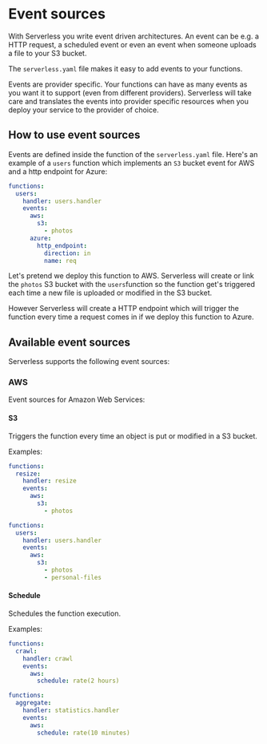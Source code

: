 # Event sources

With Serverless you write event driven architectures. An event can be e.g. a HTTP request, a scheduled event or even
an event when someone uploads a file to your S3 bucket.

The `serverless.yaml` file makes it easy to add events to your functions.

Events are provider specific. Your functions can have as many events as you want it to support (even from different providers).
Serverless will take care and translates the events into provider specific resources when you deploy your service to the
provider of choice.

## How to use event sources

Events are defined inside the function of the `serverless.yaml` file.
Here's an example of a `users` function which implements an `S3` bucket event for AWS and a http endpoint for Azure:

```yaml
functions:
  users:
    handler: users.handler
    events:
      aws:
        s3:
          - photos
      azure:
        http_endpoint:
          direction: in
          name: req
```

Let's pretend we deploy this function to AWS.
Serverless will create or link the `photos` S3 bucket with the `users`function so the function get's triggered each time
a new file is uploaded or modified in the S3 bucket.

However Serverless will create a HTTP endpoint which will trigger the function every time a request comes in if we deploy
this function to Azure.

## Available event sources

Serverless supports the following event sources:

### AWS

Event sources for Amazon Web Services:

#### S3

Triggers the function every time an object is put or modified in a S3 bucket.

Examples:

```yaml
functions:
  resize:
    handler: resize
    events:
      aws:
        s3:
          - photos
```

```yaml
functions:
  users:
    handler: users.handler
    events:
      aws:
        s3:
          - photos
          - personal-files
```

#### Schedule

Schedules the function execution.

Examples:

```yaml
functions:
  crawl:
    handler: crawl
    events:
      aws:
        schedule: rate(2 hours)
```

```yaml
functions:
  aggregate:
    handler: statistics.handler
    events:
      aws:
        schedule: rate(10 minutes)
```
